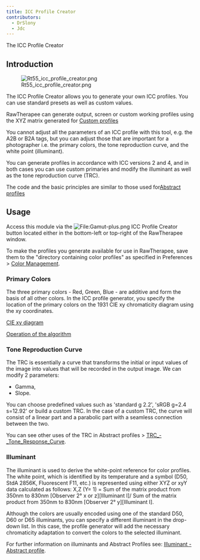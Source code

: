 ```yaml
---
title: ICC Profile Creator
contributors:
  - DrSlony
  - Jdc
---
```


<div class="pagetitle">

The ICC Profile Creator

</div>

## Introduction

<figure>
<img src="/images/Rt55_icc_profile_creator.png"
title="Rt55_icc_profile_creator.png" />
<figcaption>Rt55_icc_profile_creator.png</figcaption>
</figure>

The ICC Profile Creator allows you to generate your own ICC profiles.
You can use standard presets as well as custom values.

RawTherapee can generate output, screen or custom working profiles using
the XYZ matrix generated for [Custom
profiles](Color_Management#Adding_Custom_Working_Profiles.md)

You cannot adjust all the parameters of an ICC profile with this tool,
e.g. the A2B or B2A tags, but you can adjust those that are important
for a photographer i.e. the primary colors, the tone reproduction curve,
and the white point (illuminant).

You can generate profiles in accordance with ICC versions 2 and 4, and
in both cases you can use custom primaries and modify the illuminant as
well as the tone reproduction curve (TRC).

The code and the basic principles are similar to those used for[Abstract
profiles](Color_Management#Abstract_Profiles.md)

## Usage

Access this module via the
![<File:Gamut-plus.png>](Gamut-plus.png "File:Gamut-plus.png") ICC
Profile Creator button located either in the bottom-left or top-right of
the RawTherapee window.

To make the profiles you generate available for use in RawTherapee, save
them to the "directory containing color profiles" as specified in
Preferences \> [Color
Management](Preferences#Color_Management_Tab.md).

### Primary Colors

The three primary colors - Red, Green, Blue - are additive and form the
basis of all other colors. In the ICC profile generator, you specify the
location of the primary colors on the 1931 CIE xy chromaticity diagram
using the xy coordinates.

[CIE xy diagram](Color_Management#The_CIE_xy_diagram.md)

[Operation of the
algorithm](Color_Management#How_the_.22Primaries_and_White_Point.22_algorithm_works.md)

### Tone Reproduction Curve

The TRC is essentially a curve that transforms the initial or input
values of the image into values that will be recorded in the output
image. We can modify 2 parameters:

- Gamma,
- Slope.

You can choose predefined values such as 'standard g 2.2', 'sRGB g=2.4
s=12.92' or build a custom TRC. In the case of a custom TRC, the curve
will consist of a linear part and a parabolic part with a seamless
connection between the two.

You can see other uses of the TRC in Abstract profiles \>
[TRC_-_Tone_Response_Curve](Color_Management#TRC_-_Tone_Response_Curve.md).

### Illuminant

The illuminant is used to derive the white-point reference for color
profiles. The white point, which is identified by its temperature and a
symbol (D50, StdA 2856K, Fluorescent F11, etc.) is represented using
either XYZ or xyY data calculated as follows: X,Z (Y= 1) = Sum of the
matrix product from 350nm to 830nm \[Observer 2° x or z\]\[Illuminant
I\]/ Sum of the matrix product from 350nm to 830nm \[Observer 2°
y\]\[Illuminant I\].

Although the colors are usually encoded using one of the standard D50,
D60 or D65 illuminants, you can specify a different illuminant in the
drop-down list. In this case, the profile generator will add the
necessary chromaticity adaptation to convert the colors to the selected
illuminant.

For further information on illuminants and Abstract Profiles see:
[Illuminant - Abstract
profile](Color_Management#Illuminant_-_white_point.md).
